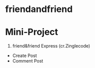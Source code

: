 # friendandfriend

# Mini-Project
1. friend&friend Express (cr.Zinglecode)
- Create Post
- Comment Post
